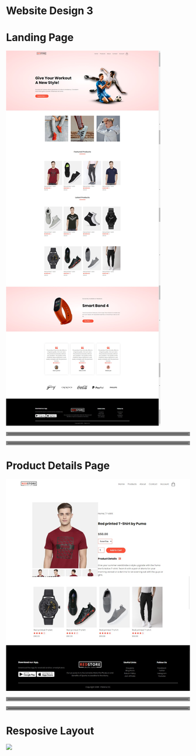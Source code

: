 # Website Design 3

# Landing Page
![](Screenshots/Homepage.jpg)

<hr style="border:5px solid gray">
<hr style="border:5px solid gray">

# Product Details Page
![](Screenshots/Product-details-page.jpg)


<hr style="border:5px solid gray">
<hr style="border:5px solid gray">

# Resposive Layout
![](Screenshots/Responsive.gif)
